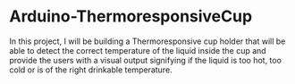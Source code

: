 # Arduino-ThermoresponsiveCup
In this project, I will be building a Thermoresponsive cup holder that will be able to detect the correct temperature of the liquid inside the cup and provide the users with a visual output signifying if the liquid is too hot, too cold or is of the right drinkable temperature. 
